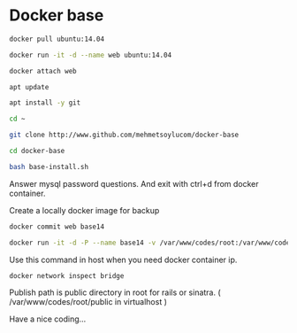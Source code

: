 # Docker base

```bash
docker pull ubuntu:14.04 

docker run -it -d --name web ubuntu:14.04

docker attach web

apt update

apt install -y git

cd ~

git clone http://www.github.com/mehmetsoylucom/docker-base

cd docker-base

bash base-install.sh
```

Answer mysql password questions. And exit with ctrl+d from docker container. 
  
Create a locally docker image for backup

```bash 
docker commit web base14

docker run -it -d -P --name base14 -v /var/www/codes/root:/var/www/codes/root base14
```

Use this command in host when you need docker container ip. 

```bash
docker network inspect bridge
```

Publish path is public directory in root for rails or sinatra. ( /var/www/codes/root/public in virtualhost )

Have a nice coding...
